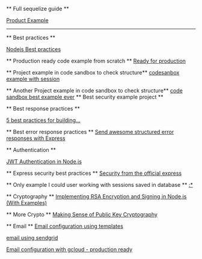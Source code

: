 ** Full sequelize guide **

[Product Example](https://dev.to/tbhaxor/pocket-guide-on-sequelize-orm-for-nodejs-30d2)

----


** Best practices **

[Nodejs Best practices](https://blog.risingstack.com/10-best-practices-for-writing-node-js-rest-apis/)

** Production ready code example from scratch **
[Ready for production](https://hackernoon.com/writing-a-production-ready-express-server-a-step-by-step-guide-2k6732x5)

** Project example in code sandbox to check structure**
[codesanbox example with session](https://codesandbox.io/s/6t43q?file=/app.js)

** Another Project example in code sandbox to check structure**
[code sandbox best example ever](https://codesandbox.io/s/8y4kh)
** Best security example project **

** Best response practices **

[5 best practices for building...](https://simonplend.com/5-best-practices-for-building-a-modern-api-with-express/)

** Best error response practices **
[Send awesome structured error responses with Express](https://simonplend.com/send-awesome-structured-error-responses-with-express/)

** Authentication **

[JWT Authentication in Node.js](https://dev.to/atulkr9/jwt-authentication-in-node-js-1dc6)

** Express security best practices **
[Security from the official express](https://expressjs.com/en/advanced/best-practice-security.html#:~:text=preferably%20the%20latest.-,Use%20TLS,common%20(and%20easy)%20hacks.)

** Only example I could user working with sessions saved in database **
[:*](https://medium.com/@solomonrock13/nodejs-authentication-using-jwt-and-refresh-token-and-sequelize-and-postgres-from-scratch-2031bd9a815e)


** Cryptography **
[Implementing RSA Encryption and Signing in Node.js (With Examples)](https://www.sohamkamani.com/nodejs/rsa-encryption/#:~:text=The%20public%20and%20private%20keys,by%20it's%20corresponding%20public%20key.)


** More Crypto **
[Making Sense of Public Key Cryptography](https://dev.to/zachgoll/making-sense-of-public-key-cryptography-5564)



** Email **
[Email configuration using templates](https://blog.logrocket.com/send-emails-nodejs-nodemailer/)

[email using sendgrid](https://blog.logrocket.com/how-to-send-emails-with-node-js-using-sendgrid/)

[Email configuration with gcloud - production ready](https://www.freecodecamp.org/news/use-nodemailer-to-send-emails-from-your-node-js-server/)